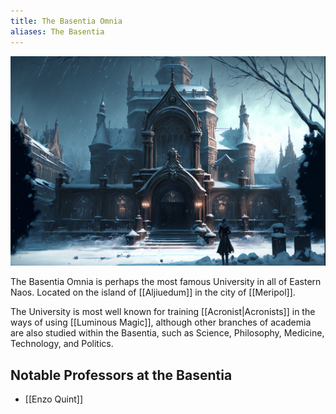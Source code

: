 ```yaml
---
title: The Basentia Omnia
aliases: The Basentia
---
```


![The Basentia Omnia|500](./images/Morne_Magic_university_gothic_architecture_sprawling_wintertime_aaf9cfea-a468-441b-a358-46a85b157616.png "center horizontal")

The Basentia Omnia is perhaps the most famous University in all of Eastern Naos. Located on the island of [[Aljiuedum]] in the city of [[Meripol]].

The University is most well known for training [[Acronist|Acronists]] in the ways of using [[Luminous Magic]], although other branches of academia are also studied within the Basentia, such as Science, Philosophy, Medicine, Technology, and Politics.

## Notable Professors at the Basentia
- [[Enzo Quint]]
